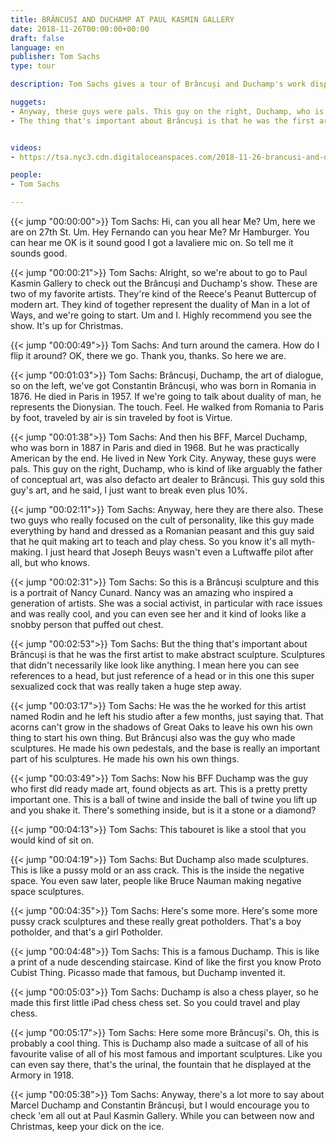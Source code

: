 ```yaml
---
title: BRÂNCUSI AND DUCHAMP AT PAUL KASMIN GALLERY
date: 2018-11-26T00:00:00+00:00
draft: false
language: en
publisher: Tom Sachs
type: tour

description: Tom Sachs gives a tour of Brâncuși and Duchamp's work displayed at Paul Kasmin Gallery.

nuggets:
- Anyway, these guys were pals. This guy on the right, Duchamp, who is kind of like arguably the father of conceptual art, was also defacto art dealer to Brâncuși.
- The thing that's important about Brâncuși is that he was the first artist to make abstract sculpture.


videos:
- https://tsa.nyc3.cdn.digitaloceanspaces.com/2018-11-26-brancusi-and-duchamp-tour.mp4

people:
- Tom Sachs

---
```


{{< jump "00:00:00">}} Tom Sachs: Hi, can you all hear Me? Um, here we are on 27th St. Um. Hey Fernando can you hear Me? Mr Hamburger. You can hear me OK is it sound good I got a lavaliere mic on. So tell me it sounds good.

{{< jump "00:00:21">}} Tom Sachs: Alright, so we're about to go to Paul Kasmin Gallery to check out the Brâncuși and Duchamp's show. These are two of my favorite artists. They're kind of the Reece's Peanut Buttercup of modern art. They kind of together represent the duality of Man in a lot of Ways, and we're going to start. Um and I. Highly recommend you see the show. It's up for Christmas.

{{< jump "00:00:49">}} Tom Sachs: And turn around the camera. How do I flip it around? OK, there we go. Thank you, thanks. So here we are.

{{< jump "00:01:03">}} Tom Sachs: Brâncuși, Duchamp, the art of dialogue, so on the left, we've got Constantin Brâncuși, who was born in Romania in 1876. He died in Paris in 1957. If we're going to talk about duality of man, he represents the Dionysian. The touch. Feel. He walked from Romania to Paris by foot, traveled by air is sin traveled by foot is Virtue.

{{< jump "00:01:38">}} Tom Sachs: And then his BFF, Marcel Duchamp, who was born in 1887 in Paris and died in 1968. But he was practically American by the end. He lived in New York City. Anyway, these guys were pals. This guy on the right, Duchamp, who is kind of like arguably the father of conceptual art, was also defacto art dealer to Brâncuși. This guy sold this guy's art, and he said, I just want to break even plus 10%.

{{< jump "00:02:11">}} Tom Sachs: Anyway, here they are there also. These two guys who really focused on the cult of personality, like this guy made everything by hand and dressed as a Romanian peasant and this guy said that he quit making art to teach and play chess. So you know it's all myth-making. I just heard that Joseph Beuys wasn't even a Luftwaffe pilot after all, but who knows.

{{< jump "00:02:31">}} Tom Sachs: So this is a Brâncuși sculpture and this is a portrait of Nancy Cunard. Nancy was an amazing who inspired a generation of artists. She was a social activist, in particular with race issues and was really cool, and you can even see her and it kind of looks like a snobby person that puffed out chest.

{{< jump "00:02:53">}} Tom Sachs: But the thing that's important about Brâncuși is that he was the first artist to make abstract sculpture. Sculptures that didn't necessarily like look like anything. I mean here you can see references to a head, but just reference of a head or in this one this super sexualized cock that was really taken a huge step away.

{{< jump "00:03:17">}} Tom Sachs: He was the he worked for this artist named Rodin and he left his studio after a few months, just saying that. That acorns can't grow in the shadows of Great Oaks to leave his own his own thing to start his own thing. But Brâncuși also was the guy who made sculptures. He made his own pedestals, and the base is really an important part of his sculptures. He made his own his own things.

{{< jump "00:03:49">}} Tom Sachs: Now his BFF Duchamp was the guy who first did ready made art, found objects as art. This is a pretty pretty important one. This is a ball of twine and inside the ball of twine you lift up and you shake it. There's something inside, but is it a stone or a diamond?

{{< jump "00:04:13">}} Tom Sachs: This tabouret is like a stool that you would kind of sit on.

{{< jump "00:04:19">}} Tom Sachs: But Duchamp also made sculptures. This is like a pussy mold or an ass crack. This is the inside the negative space. You even saw later, people like Bruce Nauman making negative space sculptures.

{{< jump "00:04:35">}} Tom Sachs:  Here's some more. Here's some more pussy crack sculptures and these really great potholders. That's a boy potholder, and that's a girl Potholder.

{{< jump "00:04:48">}} Tom Sachs: This is a famous Duchamp. This is like a print of a nude descending staircase. Kind of like the first you know Proto Cubist Thing. Picasso made that famous, but Duchamp invented it.

{{< jump "00:05:03">}} Tom Sachs:  Duchamp is also a chess player, so he made this first little iPad chess chess set. So you could travel and play chess.

{{< jump "00:05:17">}} Tom Sachs: Here some more Brâncuși's. Oh, this is probably a cool thing. This is Duchamp also made a suitcase of all of his favourite valise of all of his most famous and important sculptures. Like you can even say there, that's the urinal, the fountain that he displayed at the Armory in 1918.

{{< jump "00:05:38">}} Tom Sachs: Anyway, there's a lot more to say about Marcel Duchamp and Constantin Brâncuși, but I would encourage you to check 'em all out at Paul Kasmin Gallery. While you can between now and Christmas, keep your dick on the ice.